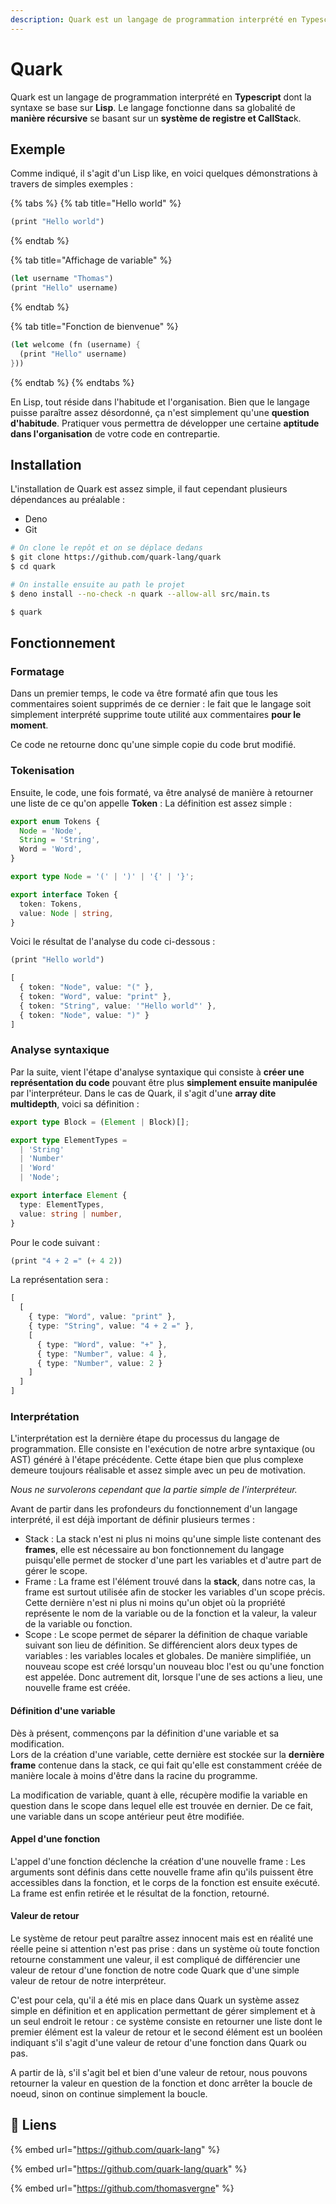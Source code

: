 ```yaml
---
description: Quark est un langage de programmation interprété en Typescript.
---
```


# Quark

Quark est un langage de programmation interprété en **Typescript** dont la syntaxe se base sur **Lisp**. Le langage fonctionne dans sa globalité de **manière récursive** se basant sur un **système de registre et CallStac**k.

## Exemple

Comme indiqué, il s'agit d'un Lisp like, en voici quelques démonstrations à travers de simples exemples :

{% tabs %}
{% tab title="Hello world" %}
```scheme
(print "Hello world")
```
{% endtab %}

{% tab title="Affichage de variable" %}
```scheme
(let username "Thomas")
(print "Hello" username)
```
{% endtab %}

{% tab title="Fonction de bienvenue" %}
```scheme
(let welcome (fn (username) {
  (print "Hello" username)
}))
```
{% endtab %}
{% endtabs %}

En Lisp, tout réside dans l'habitude et l'organisation. Bien que le langage puisse paraître assez désordonné, ça n'est simplement qu'une **question d'habitude**. Pratiquer vous permettra de développer une certaine **aptitude dans l'organisation** de votre code en contrepartie.

## Installation

L'installation de Quark est assez simple, il faut cependant plusieurs dépendances au préalable :

* Deno
* Git

```bash
# On clone le repôt et on se déplace dedans
$ git clone https://github.com/quark-lang/quark
$ cd quark

# On installe ensuite au path le projet
$ deno install --no-check -n quark --allow-all src/main.ts

$ quark
```

## Fonctionnement

### Formatage

Dans un premier temps, le code va être formaté afin que tous les commentaires soient supprimés de ce dernier : le fait que le langage soit simplement interprété supprime toute utilité aux commentaires **pour le moment**. 

Ce code ne retourne donc qu'une simple copie du code brut modifié.

### Tokenisation

Ensuite, le code, une fois formaté, va être analysé de manière à retourner une liste de ce qu'on appelle **Token** : La définition est assez simple :

```typescript
export enum Tokens {
  Node = 'Node',
  String = 'String',
  Word = 'Word',
}

export type Node = '(' | ')' | '{' | '}';

export interface Token {
  token: Tokens,
  value: Node | string,
}

```

Voici le résultat de l'analyse du code ci-dessous :

```scheme
(print "Hello world")
```

```typescript
[
  { token: "Node", value: "(" },
  { token: "Word", value: "print" },
  { token: "String", value: '"Hello world"' },
  { token: "Node", value: ")" }
]

```

### Analyse syntaxique

Par la suite, vient l'étape d'analyse syntaxique qui consiste à **créer une représentation du code** pouvant être plus **simplement ensuite manipulée** par l'interpréteur. Dans le cas de Quark, il s'agit d'une **array dite multidepth**, voici sa définition :

```typescript
export type Block = (Element | Block)[];

export type ElementTypes =
  | 'String'
  | 'Number'
  | 'Word'
  | 'Node';

export interface Element {
  type: ElementTypes,
  value: string | number,
}
```

Pour le code suivant :

```scheme
(print "4 + 2 =" (+ 4 2))
```

La représentation sera :

```typescript
[
  [
    { type: "Word", value: "print" },
    { type: "String", value: "4 + 2 =" },
    [
      { type: "Word", value: "+" },
      { type: "Number", value: 4 },
      { type: "Number", value: 2 }
    ]
  ]
]
```

### Interprétation

L'interprétation est la dernière étape du processus du langage de programmation. Elle consiste en l'exécution de notre arbre syntaxique \(ou AST\) généré à l'étape précédente. Cette étape bien que plus complexe demeure toujours réalisable et assez simple avec un peu de motivation.  
  
_Nous ne survolerons cependant que la partie simple de l'interpréteur._  
  
Avant de partir dans les profondeurs du fonctionnement d'un langage interprété, il est déjà important de définir plusieurs termes :

* Stack : La stack n'est ni plus ni moins qu'une simple liste contenant des **frames**, elle est nécessaire au bon fonctionnement du langage puisqu'elle permet de stocker d'une part les variables et d'autre part de gérer le scope.
* Frame : La frame est l'élément trouvé dans la **stack**, dans notre cas, la frame est surtout utilisée afin de stocker les variables d'un scope précis. Cette dernière n'est ni plus ni moins qu'un objet où la propriété représente le nom de la variable ou de la fonction et la valeur, la valeur de la variable ou fonction.
* Scope : Le scope permet de séparer la définition de chaque variable suivant son lieu de définition. Se différencient alors deux types de variables : les variables locales et globales. De manière simplifiée, un nouveau scope est créé lorsqu'un nouveau bloc l'est ou qu'une fonction est appelée. Donc autrement dit, lorsque l'une de ses actions a lieu, une nouvelle frame est créée.

#### Définition d'une variable

Dès à présent, commençons par la définition d'une variable et sa modification.  
Lors de la création d'une variable, cette dernière est stockée sur la **dernière frame** contenue dans la stack, ce qui fait qu'elle est constamment créée de manière locale à moins d'être dans la racine du programme.  
  
La modification de variable, quant à elle, récupère modifie la variable en question dans le scope dans lequel elle est trouvée en dernier. De ce fait, une variable dans un scope antérieur peut être modifiée.

#### Appel d'une fonction

L'appel d'une fonction déclenche la création d'une nouvelle frame : Les arguments sont définis dans cette nouvelle frame afin qu'ils puissent être accessibles dans la fonction, et le corps de la fonction est ensuite exécuté. La frame est enfin retirée et le résultat de la fonction, retourné.

#### Valeur de retour

Le système de retour peut paraître assez innocent mais est en réalité une réelle peine si attention n'est pas prise : dans un système où toute fonction retourne constamment une valeur, il est compliqué de différencier une valeur de retour d'une fonction de notre code Quark que d'une simple valeur de retour de notre interpréteur.  
  
C'est pour cela, qu'il a été mis en place dans Quark un système assez simple en définition et en application permettant de gérer simplement et à un seul endroit le retour : ce système consiste en retourner une liste dont le premier élément est la valeur de retour et le second élément est un booléen indiquant s'il s'agit d'une valeur de retour d'une fonction dans Quark ou pas.   
  
A partir de là, s'il s'agit bel et bien d'une valeur de retour, nous pouvons retourner la valeur en question de la fonction et donc arrêter la boucle de noeud, sinon on continue simplement la boucle.



## 🔗 Liens

{% embed url="https://github.com/quark-lang" %}

{% embed url="https://github.com/quark-lang/quark" %}

{% embed url="https://github.com/thomasvergne" %}



